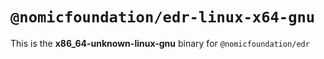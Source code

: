 # `@nomicfoundation/edr-linux-x64-gnu`

This is the **x86_64-unknown-linux-gnu** binary for `@nomicfoundation/edr`
